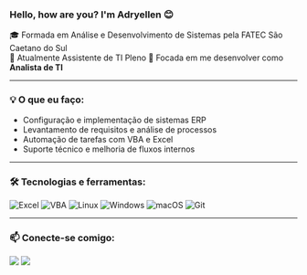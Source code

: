 ### Hello, how are you? I'm Adryellen 😊

🎓 Formada em Análise e Desenvolvimento de Sistemas pela FATEC São Caetano do Sul  
💼 Atualmente Assistente de TI Pleno
🔎 Focada em me desenvolver como **Analista de TI**

---

### 💡 O que eu faço:
- Configuração e implementação de sistemas ERP  
- Levantamento de requisitos e análise de processos  
- Automação de tarefas com VBA e Excel  
- Suporte técnico e melhoria de fluxos internos

---

### 🛠️ Tecnologias e ferramentas:
![Excel](https://img.shields.io/badge/-Excel-217346?style=flat-square&logo=microsoft-excel&logoColor=white)
![VBA](https://img.shields.io/badge/-VBA-007B83?style=flat-square)
![Linux](https://img.shields.io/badge/-Linux-FCC624?style=flat-square&logo=linux&logoColor=black)
![Windows](https://img.shields.io/badge/-Windows-0078D6?style=flat-square&logo=windows&logoColor=white)
![macOS](https://img.shields.io/badge/-macOS-000000?style=flat-square&logo=apple&logoColor=white)
![Git](https://img.shields.io/badge/-Git-F05032?style=flat-square&logo=git&logoColor=white)

---

### 📫 Conecte-se comigo:
<div> 
  <a href = "mailto:adryellensantana7@gmail.com"><img src="https://img.shields.io/badge/-Gmail-%23333?style=for-the-badge&logo=gmail&logoColor=white" target="_blank"></a>
  <a href="https://www.linkedin.com/in/adryellen-santana-6983132ba" target="_blank"><img src="https://img.shields.io/badge/-LinkedIn-%230077B5?style=for-the-badge&logo=linkedin&logoColor=white" target="_blank"></a> 
 
